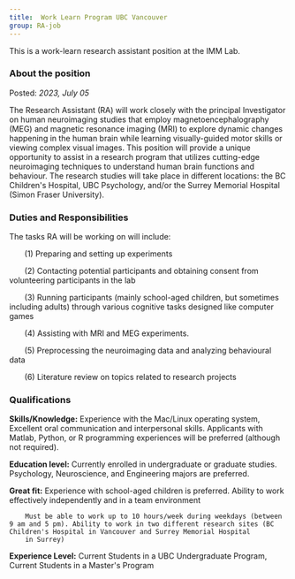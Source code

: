 ```yaml
---
title:  Work Learn Program UBC Vancouver 
group: RA-job
---
```


This is a work-learn research assistant position at the IMM Lab. 

### About the position 
Posted: *2023, July 05*

The Research Assistant (RA) will work closely with the principal Investigator on human neuroimaging studies that employ magnetoencephalography (MEG) and magnetic resonance imaging (MRI) to explore dynamic changes happening in the human brain while learning visually-guided motor skills or viewing complex visual images. This position will provide a unique opportunity to assist in a research program that utilizes cutting-edge neuroimaging techniques to understand human brain functions and behaviour. The research studies will take place in different locations: the BC Children's Hospital, UBC Psychology, and/or the Surrey Memorial Hospital (Simon Fraser University).



### Duties and Responsibilities

The tasks RA will be working on will include: 

&nbsp;&nbsp;&nbsp;&nbsp;&nbsp;&nbsp; (1) Preparing and setting up experiments 

&nbsp;&nbsp;&nbsp;&nbsp;&nbsp;&nbsp; (2) Contacting potential participants and obtaining consent from volunteering participants in the lab 

&nbsp;&nbsp;&nbsp;&nbsp;&nbsp;&nbsp; (3) Running participants (mainly school-aged children, but sometimes including adults) through various cognitive tasks designed like computer games 

&nbsp;&nbsp;&nbsp;&nbsp;&nbsp;&nbsp; (4) Assisting with MRI and MEG experiments. 

&nbsp;&nbsp;&nbsp;&nbsp;&nbsp;&nbsp; (5) Preprocessing the neuroimaging data and analyzing behavioural data 

&nbsp;&nbsp;&nbsp;&nbsp;&nbsp;&nbsp; (6) Literature review on topics related to research projects 


### Qualifications 

**Skills/Knowledge:** Experience with the Mac/Linux operating system, Excellent oral communication and interpersonal skills. Applicants with Matlab, Python, or R programming experiences will
be preferred (although not required). 

**Education level:** Currently enrolled in undergraduate or graduate studies. Psychology, Neuroscience, and Engineering majors are preferred. 

**Great fit:** Experience with school-aged children is preferred. Ability to work effectively independently and in a team environment


        Must be able to work up to 10 hours/week during weekdays (between 9 am and 5 pm). Ability to work in two different research sites (BC Children's Hospital in Vancouver and Surrey Memorial Hospital
        in Surrey) 

**Experience Level:** Current Students in a UBC Undergraduate Program, Current Students in a Master's Program




